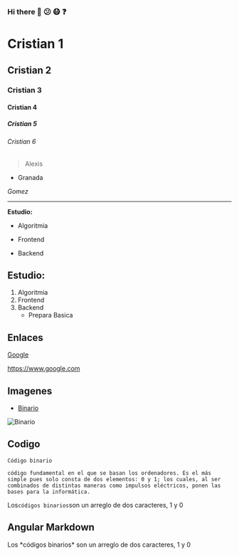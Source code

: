 ### Hi there 👋 :confused: :mask: :question:
# Cristian 1
## Cristian 2
### Cristian 3
#### Cristian 4
##### Cristian 5
###### Cristian 6

>Alexis

- Granada 

*Gomez*

___


**Estudio:**
- Algoritmia
* Frontend
+ Backend


## **Estudio:**

1. Algoritmia
2. Frontend
3. Backend
   - Prepara Basica
   

## Enlaces
[Google](https://www.google.com/
"Google")

<https://www.google.com>


## Imagenes
* [Binario](https://proicecdn.azureedge.net/shared/content/imagenes/Usuarios/ImagenesCKEditor/2b91158d-e72b-498b-8571-c4ae9f8dab8b/bafbaf9d-a5cc-49eb-898e-a9eb71cb2dd2.jpg)

![Binario](https://img.vixdata.io/pd/jpg-large/es/sites/default/files/btg/codigo_binario_computadoras.jpg)


## Codigo

    Código binario
    
~~~    
código fundamental en el que se basan los ordenadores. Es el más simple pues solo consta de dos elementos: 0 y 1; los cuales, al ser combinados de distintas maneras como impulsos eléctricos, ponen las bases para la informática.
~~~

Los`códigos binarios`son un arreglo de dos caracteres, 1 y 0


## Angular Markdown

Los \*códigos binarios* son un arreglo de dos caracteres, 1 y 0
  

<!--
**cristiangranadag/cristiangranadag** is a ✨ _special_ ✨ repository because its `README.md` (this file) appears on your GitHub profile.

Here are some ideas to get you started:

- 🔭 I’m currently working on ...
- 🌱 I’m currently learning prepararacion basica Geek
- 👯 I’m looking to collaborate on ...
- 🤔 I’m looking for help with ...
- 💬 Ask me about ...
- 📫 How to reach me: cristiansordo11@gmail.com
- 😄 Pronouns: ...
- ⚡ Fun fact: ...
-->
